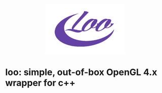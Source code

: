 
<p align="center">
<img src="./assets/loo_logo.png" width="50%"></img>
</p>

# loo: simple, out-of-box OpenGL 4.x wrapper for c++
